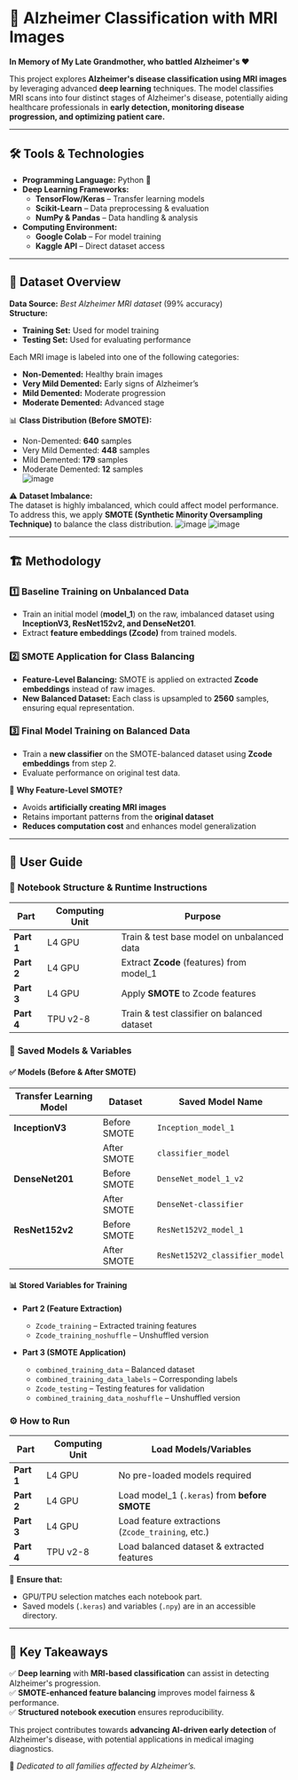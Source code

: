 # 🧠 Alzheimer Classification with MRI Images  
**In Memory of My Late Grandmother, who battled Alzheimer's ❤️**  

This project explores **Alzheimer's disease classification using MRI images** by leveraging advanced **deep learning** techniques. The model classifies MRI scans into four distinct stages of Alzheimer's disease, potentially aiding healthcare professionals in **early detection, monitoring disease progression, and optimizing patient care.**

---

## 🛠 Tools & Technologies  
- **Programming Language:** Python 🐍  
- **Deep Learning Frameworks:**  
  - **TensorFlow/Keras** – Transfer learning models  
  - **Scikit-Learn** – Data preprocessing & evaluation  
  - **NumPy & Pandas** – Data handling & analysis  
- **Computing Environment:**  
  - **Google Colab** – For model training  
  - **Kaggle API** – Direct dataset access  
---

## 📂 Dataset Overview  
**Data Source:** *Best Alzheimer MRI dataset* (99% accuracy)  
**Structure:**  
- **Training Set:** Used for model training  
- **Testing Set:** Used for evaluating performance  

Each MRI image is labeled into one of the following categories:  
- **Non-Demented:** Healthy brain images  
- **Very Mild Demented:** Early signs of Alzheimer’s  
- **Mild Demented:** Moderate progression  
- **Moderate Demented:** Advanced stage  

📊 **Class Distribution (Before SMOTE):**  
- Non-Demented: **640** samples  
- Very Mild Demented: **448** samples  
- Mild Demented: **179** samples  
- Moderate Demented: **12** samples  
![image](https://github.com/user-attachments/assets/db49491b-bf7a-403f-9461-461c00f80bc1)


⚠️ **Dataset Imbalance:**  
The dataset is highly imbalanced, which could affect model performance. To address this, we apply **SMOTE (Synthetic Minority Oversampling Technique)** to balance the class distribution.
![image](https://github.com/user-attachments/assets/37bfa6f2-1b87-44cb-b0a5-dd0c181825c1)
![image](https://github.com/user-attachments/assets/1d969ed2-bdbd-4c22-aeda-98f1879c369b)

---

## 🏗 Methodology  

### 1️⃣ **Baseline Training on Unbalanced Data**  
- Train an initial model (**model_1**) on the raw, imbalanced dataset using **InceptionV3, ResNet152v2, and DenseNet201**.  
- Extract **feature embeddings (Zcode)** from trained models.  

### 2️⃣ **SMOTE Application for Class Balancing**  
- **Feature-Level Balancing:** SMOTE is applied on extracted **Zcode embeddings** instead of raw images.  
- **New Balanced Dataset:** Each class is upsampled to **2560** samples, ensuring equal representation.  

### 3️⃣ **Final Model Training on Balanced Data**  
- Train a **new classifier** on the SMOTE-balanced dataset using **Zcode embeddings** from step 2.  
- Evaluate performance on original test data.  

📌 **Why Feature-Level SMOTE?**  
- Avoids **artificially creating MRI images**  
- Retains important patterns from the **original dataset**  
- **Reduces computation cost** and enhances model generalization  

---

## 📖 User Guide  

### 📌 **Notebook Structure & Runtime Instructions**  

| Part | Computing Unit | Purpose |
|------|--------------|---------|
| **Part 1** | L4 GPU | Train & test base model on unbalanced data |
| **Part 2** | L4 GPU | Extract **Zcode** (features) from model_1 |
| **Part 3** | L4 GPU | Apply **SMOTE** to Zcode features |
| **Part 4** | TPU v2-8 | Train & test classifier on balanced dataset |

### 📂 **Saved Models & Variables**  

#### ✅ **Models (Before & After SMOTE)**  
| Transfer Learning Model | Dataset | Saved Model Name |
|------------------------|------------------|------------------|
| **InceptionV3** | Before SMOTE | `Inception_model_1` |
|  | After SMOTE | `classifier_model` |
| **DenseNet201** | Before SMOTE | `DenseNet_model_1_v2` |
|  | After SMOTE | `DenseNet-classifier` |
| **ResNet152v2** | Before SMOTE | `ResNet152V2_model_1` |
|  | After SMOTE | `ResNet152V2_classifier_model` |

#### 📊 **Stored Variables for Training**  
- **Part 2 (Feature Extraction)**  
  - `Zcode_training` – Extracted training features  
  - `Zcode_training_noshuffle` – Unshuffled version  

- **Part 3 (SMOTE Application)**  
  - `combined_training_data` – Balanced dataset  
  - `combined_training_data_labels` – Corresponding labels  
  - `Zcode_testing` – Testing features for validation  
  - `combined_training_data_noshuffle` – Unshuffled version  

### ⚙️ **How to Run**  

| Part | Computing Unit | Load Models/Variables |
|------|--------------|-----------------------|
| **Part 1** | L4 GPU | No pre-loaded models required |
| **Part 2** | L4 GPU | Load model_1 (`.keras`) from **before SMOTE** |
| **Part 3** | L4 GPU | Load feature extractions (`Zcode_training`, etc.) |
| **Part 4** | TPU v2-8 | Load balanced dataset & extracted features |

📌 **Ensure that:**
- GPU/TPU selection matches each notebook part.
- Saved models (`.keras`) and variables (`.npy`) are in an accessible directory.

---

## 🎯 Key Takeaways  
✅ **Deep learning** with **MRI-based classification** can assist in detecting Alzheimer's progression.  
✅ **SMOTE-enhanced feature balancing** improves model fairness & performance.  
✅ **Structured notebook execution** ensures reproducibility.  

This project contributes towards **advancing AI-driven early detection** of Alzheimer's disease, with potential applications in medical imaging diagnostics.  

💙 *Dedicated to all families affected by Alzheimer’s.*  

